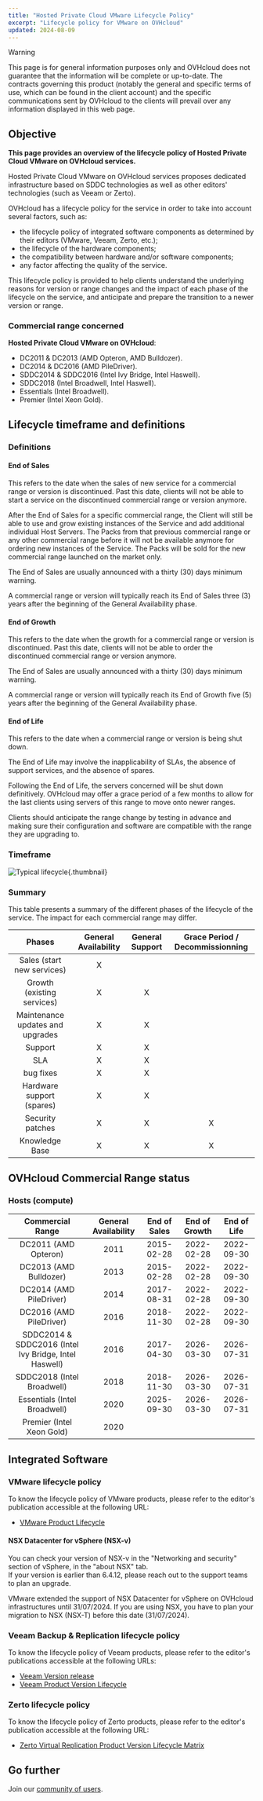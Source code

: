 ```yaml
---
title: "Hosted Private Cloud VMware Lifecycle Policy"
excerpt: "Lifecycle policy for VMware on OVHcloud"
updated: 2024-08-09
---
```


> [!warning]
>
> This page is for general information purposes only and OVHcloud does not guarantee that the information will be complete or up-to-date. The contracts governing this product (notably the general and specific terms of use, which can be found in the client account) and the specific communications sent by OVHcloud to the clients will prevail over any information displayed in this web page.
>

## Objective

**This page provides an overview of the lifecycle policy of Hosted Private Cloud VMware on OVHcloud services.**

Hosted Private Cloud VMware on OVHcloud services proposes dedicated infrastructure based on SDDC technologies as well as other editors' technologies (such as Veeam or Zerto).

OVHcloud has a lifecycle policy for the service in order to take into account several factors, such as:

* the lifecycle policy of integrated software components as determined by their editors (VMware, Veeam, Zerto, etc.);
* the lifecycle of the hardware components;
* the compatibility between hardware and/or software components;
* any factor affecting the quality of the service.

This lifecycle policy is provided to help clients understand the underlying reasons for version or range changes and the impact of each phase of the lifecycle on the service, and anticipate and prepare the transition to a newer version or range.

### Commercial range concerned

**Hosted Private Cloud VMware on OVHcloud**:

- DC2011 & DC2013 (AMD Opteron, AMD Bulldozer). 
- DC2014 & DC2016 (AMD PileDriver).
- SDDC2014 & SDDC2016 (Intel Ivy Bridge, Intel Haswell). 
- SDDC2018 (Intel Broadwell, Intel Haswell).
- Essentials (Intel Broadwell).
- Premier (Intel Xeon Gold).

## Lifecycle timeframe and definitions

### Definitions

#### End of Sales

This refers to the date when the sales of new service for a commercial range or version is discontinued. Past this date, clients will not be able to start a service on the discontinued commercial range or version anymore.

After the End of Sales for a specific commercial range, the Client will still be able to use and grow existing instances of the Service and add additional individual Host Servers. The Packs from that previous commercial range or any other commercial range before it will not be available anymore for ordering new instances of the Service. The Packs will be sold for the new commercial range launched on the market only.

The End of Sales are usually announced with a thirty (30) days minimum warning.

A commercial range or version will typically reach its End of Sales three (3) years after the beginning of the General Availability phase.

#### End of Growth

This refers to the date when the growth for a commercial range or version is discontinued. Past this date, clients will not be able to order the discontinued commercial range or version anymore.

The End of Sales are usually announced with a thirty (30) days minimum warning.

A commercial range or version will typically reach its End of Growth five (5) years after the beginning of the General Availability phase.

#### End of Life 

This refers to the date when a commercial range or version is being shut down.

The End of Life may involve the inapplicability of SLAs, the absence of support services, and the absence of spares.

Following the End of Life, the servers concerned will be shut down definitively. OVHcloud may offer a grace period of a few months to allow for the last clients using servers of this range to move onto newer ranges.

Clients should anticipate the range change by testing in advance and making sure their configuration and software are compatible with the range they are upgrading to.

### Timeframe

![Typical lifecycle](images/01_lifecycle_pcc.png){.thumbnail}

### Summary

This table presents a summary of the different phases of the lifecycle of the service. The impact for each commercial range may differ.

|              Phases              | General Availability | General Support | Grace Period / Decommissionning |
|:--------------------------------:|:--------------------:|:---------------:|:-------------------------------:|
|    Sales (start new services)    |          X           |                 |                                 |
|    Growth (existing services)    |          X           |        X        |                                 |
| Maintenance updates and upgrades |          X           |        X        |                                 |
|             Support              |          X           |        X        |                                 |
|               SLA                |          X           |        X        |                                 |
|            bug fixes             |          X           |        X        |                                 |
|    Hardware support (spares)     |          X           |        X        |                                 |
|         Security patches         |          X           |        X        |                X                |
|          Knowledge Base          |          X           |        X        |                X                |

## OVHcloud Commercial Range status

### Hosts (compute)

|                   Commercial Range                    | General Availability | End of Sales | End of Growth | End of Life |
|:-----------------------------------------------------:|:----------------------:|:------------:|:-------------:|:-----------:|
|                 DC2011 (AMD Opteron)                  |          2011          |  2015-02-28  |  2022-02-28   | 2022-09-30  |
|                DC2013 (AMD Bulldozer)                 |          2013          |  2015-02-28  |  2022-02-28   | 2022-09-30  |
|                DC2014 (AMD PileDriver)                |          2014          |  2017-08-31  |  2022-02-28   | 2022-09-30  |
|                DC2016 (AMD PileDriver)                |          2016          |  2018-11-30  |  2022-02-28   | 2022-09-30  |
| SDDC2014 & SDDC2016 (Intel Ivy Bridge, Intel Haswell) |          2016          |  2017-04-30  |  2026-03-30   | 2026-07-31  |
|              SDDC2018 (Intel Broadwell)               |          2018          |  2018-11-30  |  2026-03-30   | 2026-07-31  |
|             Essentials (Intel Broadwell)              |          2020          |  2025-09-30  |  2026-03-30   | 2026-07-31  |
|               Premier (Intel Xeon Gold)               |          2020          |              |               |             |

## Integrated Software

### VMware lifecycle policy

To know the lifecycle policy of VMware products, please refer to the editor's publication accessible at the following URL:

- [VMware Product Lifecycle](https://lifecycle.vmware.com/#/)

#### NSX Datacenter for vSphere (NSX-v)

You can check your version of NSX-v in the "Networking and security" section of vSphere, in the "about NSX" tab.<br>
If your version is earlier than 6.4.12, please reach out to the support teams to plan an upgrade.

VMware extended the support of NSX Datacenter for vSphere on OVHcloud infrastructures until 31/07/2024. If you are using NSX, you have to plan your migration to NSX (NSX-T) before this date (31/07/2024).

### Veeam Backup & Replication lifecycle policy

To know the lifecycle policy of Veeam products, please refer to the editor's publications accessible at the following URLs:

- [Veeam Version release](https://www.veeam.com/releasestatus_rn.pdf)
- [Veeam Product Version Lifecycle](https://www.veeam.com/product-lifecycle.html)

### Zerto lifecycle policy

To know the lifecycle policy of Zerto products, please refer to the editor's publication accessible at the following URL:

- [Zerto Virtual Replication Product Version Lifecycle Matrix](https://help.zerto.com/bundle/Lifecycle.Matrix.HTML/page/Content/Lifecycle_Matrix/Lifecycle_Matrix.htm#zerto_virtual_replication_product_version_lifecycle_matrix_r_893035264_1010900)

## Go further

Join our [community of users](/links/community).
